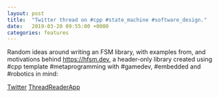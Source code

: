 ```yaml
---
layout: post
title:  "Twitter thread on #cpp #state_machine #software_design."
date:   2019-03-20 09:55:00 +0000
categories: features
---
```

Random ideas around writing an FSM library, with examples from, and motivations behind https://hfsm.dev, a header-only library created using #cpp template #metaprogramming with #gamedev, #embedded and #robotics in mind:

[Twitter](https://twitter.com/andrew_gresyk/status/1108411688079015936)
[ThreadReaderApp](https://threadreaderapp.com/thread/1108411688079015936.html)